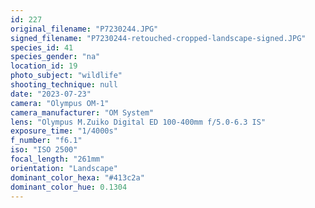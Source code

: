 ```yaml
---
id: 227
original_filename: "P7230244.JPG"
signed_filename: "P7230244-retouched-cropped-landscape-signed.JPG"
species_id: 41
species_gender: "na"
location_id: 19
photo_subject: "wildlife"
shooting_technique: null
date: "2023-07-23"
camera: "Olympus OM-1"
camera_manufacturer: "OM System"
lens: "Olympus M.Zuiko Digital ED 100-400mm f/5.0-6.3 IS"
exposure_time: "1/4000s"
f_number: "f6.1"
iso: "ISO 2500"
focal_length: "261mm"
orientation: "Landscape"
dominant_color_hexa: "#413c2a"
dominant_color_hue: 0.1304
---
```

